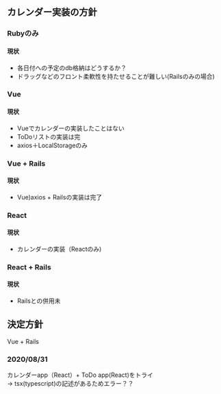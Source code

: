 ## カレンダー実装の方針

### Rubyのみ
#### 現状
 - 各日付への予定のdb格納はどうするか？
 - ドラッグなどのフロント柔軟性を持たせることが難しい(Railsのみの場合)

### Vue 
#### 現状
 - Vueでカレンダーの実装したことはない
 - ToDoリストの実装は完
 - axios＋LocalStorageのみ

### Vue + Rails
#### 現状
 - Vue)axios + Railsの実装は完了

### React
#### 現状
 - カレンダーの実装（Reactのみ)
 
### React + Rails
#### 現状
  - Railsとの併用未
  
## 決定方針
Vue + Rails

###  2020/08/31
カレンダーapp（React）+ ToDo app(React)をトライ  
→ tsx(typescript)の記述があるためエラー？？  

